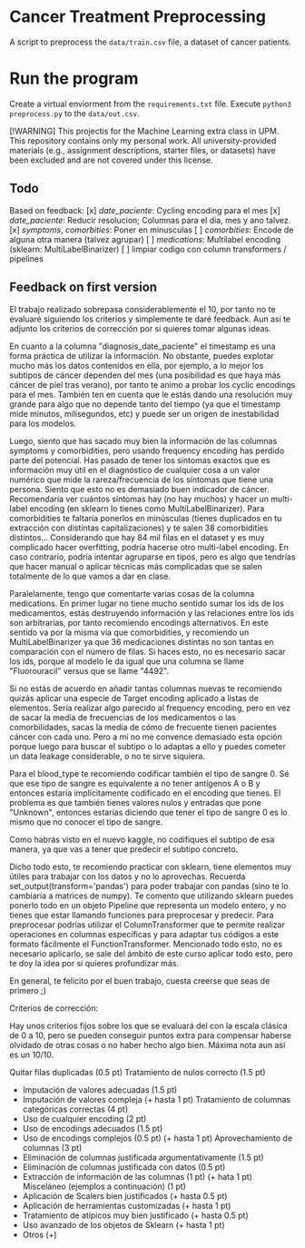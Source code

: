 # Cancer Treatment Preprocessing
A script to preprocess the `data/train.csv` file, a dataset of cancer patients.

# Run the program
Create a virtual enviorment from the `requirements.txt` file.
Execute `python3 preprocess.py` to the `data/out.csv`.

[!WARNING]
This projectis for the Machine Learning extra class in UPM. This repository contains only my personal work. All university-provided materials (e.g., assignment descriptions, starter files, or datasets) have been excluded and are not covered under this license.

## Todo 
Based on feedback: 
 [x] *date_paciente*: Cycling encoding para el mes
 [x] *date_paciente*: Reducir resolucion; Columnas para el dia, mes y ano talvez.
 [x] *symptoms*, *comorbities*: Poner en minusculas 
 [ ] *comorbities*: Encode de alguna otra manera (talvez agrupar) 
 [ ] *medications*: Multilabel encoding (sklearn: MultiLabelBinarizer) 
 [ ] limpiar codigo con column transformers / pipelines
 

## Feedback on first version
El trabajo realizado sobrepasa considerablemente el 10, por tanto no te evaluaré siguiendo los criterios y simplemente te daré feedback. Aun así te adjunto los criterios de corrección por si quieres tomar algunas ideas.

En cuanto a la columna "diagnosis_date_paciente" el timestamp es una forma práctica de utilizar la información. No obstante, puedes explotar mucho más los datos contenidos en ella, por ejemplo, a lo mejor los subtipos de cáncer dependen del mes (una posibilidad es que haya más cáncer de piel tras verano), por tanto te animo a probar los cyclic encodings para el mes. También ten en cuenta que le estás dando una resolución muy grande para algo que no depende tanto del tiempo (ya que el timestamp mide minutos, milisegundos, etc) y puede ser un origen de inestabilidad para los modelos.

Luego, siento que has sacado muy bien la información de las columnas symptoms y comorbidities, pero usando frequency encoding has perdido parte del potencial. Has pasado de tener los síntomas exactos que es información muy útil en el diagnóstico de cualquier cosa a un valor numérico que mide la rareza/frecuencia de los síntomas que tiene una persona. Siento que esto no es demasiado buen indicador de cáncer. Recomendaría ver cuántos síntomas hay (no hay muchos) y hacer un multi-label encoding (en sklearn lo tienes como MultiLabelBinarizer). Para comorbidities te faltaría ponerlos en minúsculas (tienes duplicados en tu extracción con distintas capitalizaciones) y te salen 38 comorbidities distintos... Considerando que hay 84 mil filas en el dataset y es muy complicado hacer overfitting, podría hacerse otro multi-label encoding. En caso contrario, podría intentar agruparse en tipos, pero es algo que tendrías que hacer manual o aplicar técnicas más complicadas que se salen totalmente de lo que vamos a dar en clase.

Paralelamente, tengo que comentarte varias cosas de la columna medications. En primer lugar no tiene mucho sentido sumar los ids de los medicamentos, estás destruyendo información y las relaciones entre los ids son arbitrarias, por tanto recomiendo encodings alternativos. En este sentido va por la misma vía que comorbidities, y recomiendo un MultiLabelBinarizer ya que 36 medicaciones distintas no son tantas en comparación con el número de filas. Si haces esto, no es necesario sacar los ids, porque al modelo le da igual que una columna se llame "Fluorouracil" versus que se llame "4492".

Si no estás de acuerdo en añadir tantas columnas nuevas te recomiendo quizás aplicar una especie de Target encoding aplicado a listas de elementos. Sería realizar algo parecido al frequency encoding, pero en vez de sacar la media de frecuencias de los medicamentos o las comorbilidades, sacas la media de cómo de frecuente tienen pacientes cáncer con cada uno. Pero a mí no me convence demasiado esta opción porque luego para buscar el subtipo o lo adaptas a ello y puedes cometer un data leakage considerable, o no te sirve siquiera.

Para el blood_type te recomiendo codificar también el tipo de sangre 0. Sé que ese tipo de sangre es equivalente a no tener antígenos A o B y entonces estaría implícitamente codificado en el encoding que tienes. El problema es que también tienes valores nulos y entradas que pone "Unknown", entonces estarías diciendo que tener el tipo de sangre 0 es lo mismo que no conocer el tipo de sangre.

Como habrás visto en el nuevo kaggle, no codifiques el subtipo de esa manera, ya que vas a tener que predecir el subtipo concreto.


Dicho todo esto, te recomiendo practicar con sklearn, tiene elementos muy útiles para trabajar con los datos y no lo aprovechas. Recuerda set_output(transform='pandas') para poder trabajar con pandas (sino te lo cambiaría a matrices de numpy). Te comento que utilizando sklearn puedes ponerlo todo en un objeto Pipeline que representa un modelo entero, y no tienes que estar llamando funciones para preprocesar y predecir. Para preprocesar podrías utilizar el ColumnTransformer que te permite realizar operaciones en columnas específicas y para adaptar tus códigos a este formato fácilmente el FunctionTransformer. Mencionado todo esto, no es necesario aplicarlo, se sale del ámbito de este curso aplicar todo esto, pero te doy la idea por si quieres profundizar más.

En general, te felicito por el buen trabajo, cuesta creerse que seas de primero ;)


Criterios de corrección:

Hay unos criterios fijos sobre los que se evaluará del con la escala clásica de 0 a 10, pero se pueden conseguir puntos extra para compensar haberse olvidado de otras cosas o no haber hecho algo bien. Máxima nota aun así es un 10/10.

Quitar filas duplicadas (0.5 pt)
Tratamiento de nulos correcto (1.5 pt)
- Imputación de valores adecuadas (1.5 pt)
- Imputación de valores compleja (+ hasta 1 pt)
Tratamiento de columnas categóricas correctas (4 pt)
- Uso de cualquier encoding (2 pt)
- Uso de encodings adecuados (1.5 pt)
- Uso de encodings complejos (0.5 pt) (+ hasta 1 pt)
Aprovechamiento de columnas (3 pt)
- Eliminación de columnas justificada argumentativamente (1.5 pt)
- Eliminación de columnas justificada con datos (0.5 pt)
- Extracción de información de las columnas (1 pt) (+ hata 1 pt)
Misceláneo (ejemplos a continuación) (1 pt)
- Aplicación de Scalers bien justificados (+ hasta 0.5 pt)
- Aplicación de herramientas customizadas (+ hasta 1 pt)
- Tratamiento de atípicos muy bien justificado (+ hasta 0.5 pt)
- Uso avanzado de los objetos de Sklearn (+ hasta 1 pt)
- Otros (+)
